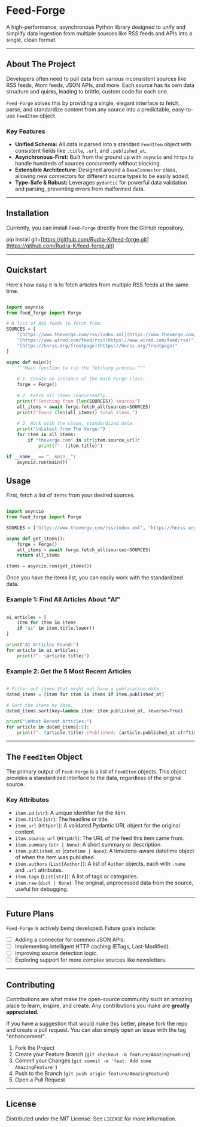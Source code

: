 # Feed-Forge

A high-performance, asynchronous Python library designed to unify and simplify data ingestion from multiple sources like RSS feeds and APIs into a single, clean format.

---

## About The Project

Developers often need to pull data from various inconsistent sources like RSS feeds, Atom feeds, JSON APIs, and more. Each source has its own data structure and quirks, leading to brittle, custom code for each one.

`Feed-Forge` solves this by providing a single, elegant interface to fetch, parse, and standardize content from any source into a predictable, easy-to-use `FeedItem` object.

### Key Features

* **Unified Schema:** All data is parsed into a standard `FeedItem` object with consistent fields like `.title`, `.url`, and `.published_at`.
* **Asynchronous-First:** Built from the ground up with `asyncio` and `httpx` to handle hundreds of sources concurrently without blocking.
* **Extensible Architecture:** Designed around a `BaseConnector` class, allowing new connectors for different source types to be easily added.
* **Type-Safe & Robust:** Leverages `pydantic` for powerful data validation and parsing, preventing errors from malformed data.

---

## Installation

Currently, you can install `Feed-Forge` directly from the GitHub repository.

pip install git+[https://github.com/Rudra-K/feed-forge.git](https://github.com/Rudra-K/feed-forge.git)

---

## Quickstart

Here's how easy it is to fetch articles from multiple RSS feeds at the same time.

```python

import asyncio
from feed_forge import Forge

# A list of RSS feeds to fetch from.
SOURCES = [
    "[https://www.theverge.com/rss/index.xml](https://www.theverge.com/rss/index.xml)",
    "[https://www.wired.com/feed/rss](https://www.wired.com/feed/rss)",
    "[https://hnrss.org/frontpage](https://hnrss.org/frontpage)"
]

async def main():
    """Main function to run the fetching process."""
    
    # 1. Create an instance of the main Forge class.
    forge = Forge()
    
    # 2. Fetch all items concurrently.
    print(f"Fetching from {len(SOURCES)} sources")
    all_items = await forge.fetch_all(sources=SOURCES)
    print(f"Found {len(all_items)} total items.")
    
    # 3. Work with the clean, standardized data.
    print("\nLatest from The Verge:")
    for item in all_items:
        if "theverge.com" in str(item.source_url):
            print(f"- {item.title}")

if __name__ == "__main__":
    asyncio.run(main())

```
## Usage

First, fetch a list of items from your desired sources.

```python

import asyncio
from feed_forge import Forge

SOURCES = ["https://www.theverge.com/rss/index.xml", "https://hnrss.org/frontpage"]

async def get_items():
    forge = Forge()
    all_items = await forge.fetch_all(sources=SOURCES)
    return all_items

items = asyncio.run(get_items())
```
Once you have the items list, you can easily work with the standardized data.


### Example 1: Find All Articles About "AI"

```python

ai_articles = [
    item for item in items 
    if "ai" in item.title.lower()
]

print("AI Articles Found:")
for article in ai_articles:
    print(f"- {article.title}")
```
### Example 2: Get the 5 Most Recent Articles

```python

# Filter out items that might not have a publication date.
dated_items = [item for item in items if item.published_at]

# Sort the items by date.
dated_items.sort(key=lambda item: item.published_at, reverse=True)

print("\nMost Recent Articles:")
for article in dated_items[:5]:
    print(f"- {article.title} (Published: {article.published_at.strftime('%Y-%m-%d')})")
```

---

## The `FeedItem` Object

The primary output of `Feed-Forge` is a list of `FeedItem` objects. This object provides a standardized interface to the data, regardless of the original source.

### Key Attributes

* `item.id` (`str`): A unique identifier for the item.
* `item.title` (`str`): The headline or title.
* `item.url` (`HttpUrl`): A validated Pydantic URL object for the original content.
* `item.source_url` (`HttpUrl`): The URL of the feed this item came from.
* `item.summary` (`str | None`): A short summary or description.
* `item.published_at` (`datetime | None`): A timezone-aware datetime object of when the item was published.
* `item.authors` (`List[Author]`): A list of `Author` objects, each with `.name` and `.url` attributes.
* `item.tags` (`List[str]`): A list of tags or categories.
* `item.raw` (`dict | None`): The original, unprocessed data from the source, useful for debugging.

---

## Future Plans

`Feed-Forge` is actively being developed. Future goals include:

* [ ] Adding a connector for common JSON APIs.
* [ ] Implementing intelligent HTTP caching (ETags, Last-Modified).
* [ ] Improving source detection logic.
* [ ] Exploring support for more complex sources like newsletters.

---

## Contributing

Contributions are what make the open-source community such an amazing place to learn, inspire, and create. Any contributions you make are **greatly appreciated**.

If you have a suggestion that would make this better, please fork the repo and create a pull request. You can also simply open an issue with the tag "enhancement".

1.  Fork the Project
2.  Create your Feature Branch (`git checkout -b feature/AmazingFeature`)
3.  Commit your Changes (`git commit -m 'feat: Add some AmazingFeature'`)
4.  Push to the Branch (`git push origin feature/AmazingFeature`)
5.  Open a Pull Request

---

## License

Distributed under the MIT License. See `LICENSE` for more information.